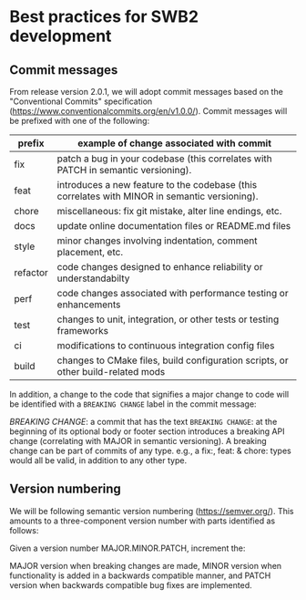 # Best practices for SWB2 development

## Commit messages

From release version 2.0.1, we will adopt commit messages based on the "Conventional Commits" specification (https://www.conventionalcommits.org/en/v1.0.0/). Commit messages will be prefixed with one of the following:

| prefix  | example of change associated with commit                                          | 
|---------|-----------------------------------------------------------------------------------|
| fix     | patch a bug in your codebase (this correlates with PATCH in semantic versioning). |
| feat    | introduces a new feature to the codebase (this correlates with MINOR in semantic versioning). |
| chore   | miscellaneous: fix git mistake, alter line endings, etc. | 
| docs    | update online documentation files or README.md files |
| style   | minor changes involving indentation, comment placement, etc. |
| refactor| code changes designed to enhance reliability or understandabilty |
| perf    | code changes associated with performance testing or enhancements |
| test    | changes to unit, integration, or other tests or testing frameworks |
| ci      | modifications to continuous integration config files |
| build   | changes to CMake files, build configuration scripts, or other build-related mods |

In addition, a change to the code that signifies a major change to code will be identified with a `BREAKING CHANGE` label in the commit message:

*BREAKING CHANGE*: a commit that has the text `BREAKING CHANGE`: at the beginning of its optional body or footer section introduces a breaking API change (correlating with MAJOR in semantic versioning). A breaking change can be part of commits of any type. e.g., a fix:, feat: & chore: types would all be valid, in addition to any other type.

## Version numbering

We will be following semantic version numbering (https://semver.org/). This amounts to a three-component version number with parts identified as follows:

Given a version number MAJOR.MINOR.PATCH, increment the:

MAJOR version when breaking changes are made,
MINOR version when functionality is added in a backwards compatible manner, and
PATCH version when backwards compatible bug fixes are implemented.
